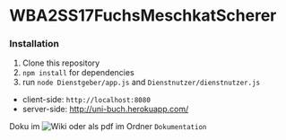 # WBA2SS17FuchsMeschkatScherer

### Installation
1. Clone this repository
2. `npm install` for dependencies
3. run `node Dienstgeber/app.js` and `Dienstnutzer/dienstnutzer.js`
  + client-side: `http://localhost:8080`
  + server-side: http://uni-buch.herokuapp.com/


Doku im ![Wiki](https://github.com/claraxlisa/WBA2SS17FuchsMeschkatScherer/wiki) oder als pdf im Ordner `Dokumentation`
